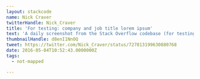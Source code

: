 ```yaml
---
layout: stackcode
name: Nick Craver
twitterHandle: Nick_Craver
title: 'For testing: company and job title lorem ipsum'
text: 'A daily screenshot from the Stack Overflow codebase (for testing: company and job title lorem ipsum). '
thumbnailHandle: d8enI1NnOQ
tweet: https://twitter.com/Nick_Craver/status/727813199630880768
date: 2016-05-04T10:52:43.0000000Z
tags:
  - not-mapped

---
```

